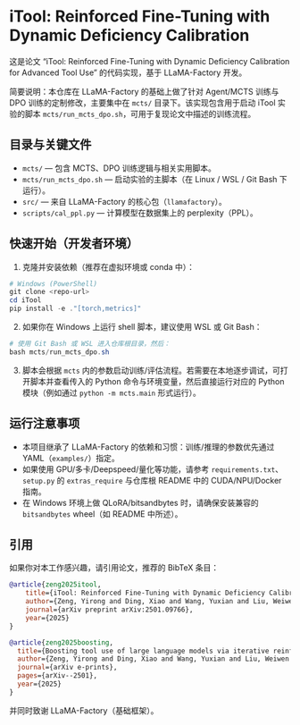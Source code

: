 # iTool: Reinforced Fine-Tuning with Dynamic Deficiency Calibration

这是论文 “iTool: Reinforced Fine-Tuning with Dynamic Deficiency Calibration for Advanced Tool Use” 的代码实现，基于 LLaMA-Factory 开发。

简要说明：本仓库在 LLaMA-Factory 的基础上做了针对 Agent/MCTS 训练与 DPO 训练的定制修改，主要集中在 `mcts/` 目录下。该实现包含用于启动 iTool 实验的脚本 `mcts/run_mcts_dpo.sh`，可用于复现论文中描述的训练流程。

## 目录与关键文件
- `mcts/` — 包含 MCTS、DPO 训练逻辑与相关实用脚本。
- `mcts/run_mcts_dpo.sh` — 启动实验的主脚本（在 Linux / WSL / Git Bash 下运行）。
- `src/` — 来自 LLaMA-Factory 的核心包（`llamafactory`）。
- `scripts/cal_ppl.py` — 计算模型在数据集上的 perplexity（PPL）。

## 快速开始（开发者环境）
1. 克隆并安装依赖（推荐在虚拟环境或 conda 中）：

```powershell
# Windows (PowerShell)
git clone <repo-url>
cd iTool
pip install -e ."[torch,metrics]"
```

2. 如果你在 Windows 上运行 shell 脚本，建议使用 WSL 或 Git Bash：

```powershell
# 使用 Git Bash 或 WSL 进入仓库根目录，然后：
bash mcts/run_mcts_dpo.sh
```

3. 脚本会根据 `mcts` 内的参数启动训练/评估流程。若需要在本地逐步调试，可打开脚本并查看传入的 Python 命令与环境变量，然后直接运行对应的 Python 模块（例如通过 `python -m mcts.main` 形式运行）。

## 运行注意事项
- 本项目继承了 LLaMA-Factory 的依赖和习惯：训练/推理的参数优先通过 YAML（`examples/`）指定。
- 如果使用 GPU/多卡/Deepspeed/量化等功能，请参考 `requirements.txt`、`setup.py` 的 `extras_require` 与仓库根 README 中的 CUDA/NPU/Docker 指南。
- 在 Windows 环境上做 QLoRA/bitsandbytes 时，请确保安装兼容的 `bitsandbytes` wheel（如 README 中所述）。

## 引用
如果你对本工作感兴趣，请引用论文，推荐的 BibTeX 条目：

```bibtex
@article{zeng2025itool,
	title={iTool: Reinforced Fine-Tuning with Dynamic Deficiency Calibration for Advanced Tool Use},
	author={Zeng, Yirong and Ding, Xiao and Wang, Yuxian and Liu, Weiwen and Ning, Wu and Hou, Yutai and Huang, Xu and Qin, Bing and Liu, Ting},
  	journal={arXiv preprint arXiv:2501.09766},
  	year={2025}
}

@article{zeng2025boosting,
  title={Boosting tool use of large language models via iterative reinforced fine-tuning},
  author={Zeng, Yirong and Ding, Xiao and Wang, Yuxian and Liu, Weiwen and Ning, Wu and Hou, Yutai and Huang, Xu and Qin, Bing and Liu, Ting},
  journal={arXiv e-prints},
  pages={arXiv--2501},
  year={2025}
}
```

并同时致谢 LLaMA-Factory（基础框架）。
